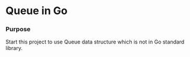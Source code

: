 # Queue in Go

### Purpose

Start this project to use Queue data structure which is not in Go standard library. 
